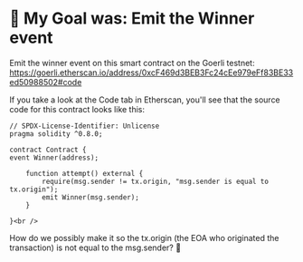 # 🏁 My Goal was: Emit the Winner event

Emit the winner event on this smart contract on the Goerli testnet: https://goerli.etherscan.io/address/0xcF469d3BEB3Fc24cEe979eFf83BE33ed50988502#code

If you take a look at the Code tab in Etherscan, you'll see that the source code for this contract looks like this:

    // SPDX-License-Identifier: Unlicense
    pragma solidity ^0.8.0;

    contract Contract {
    event Winner(address);

        function attempt() external {
            require(msg.sender != tx.origin, "msg.sender is equal to tx.origin");
            emit Winner(msg.sender);
        }

    }<br />

How do we possibly make it so the tx.origin (the EOA who originated the transaction) is not equal to the msg.sender? 🤔
